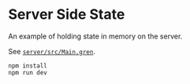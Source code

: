 # Server Side State

An example of holding state in memory on the server.

See [`server/src/Main.gren`](server/src/Main.gren).

```
npm install
npm run dev
```
